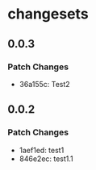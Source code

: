 # changesets

## 0.0.3

### Patch Changes

- 36a155c: Test2

## 0.0.2

### Patch Changes

- 1aef1ed: test1
- 846e2ec: test1.1
